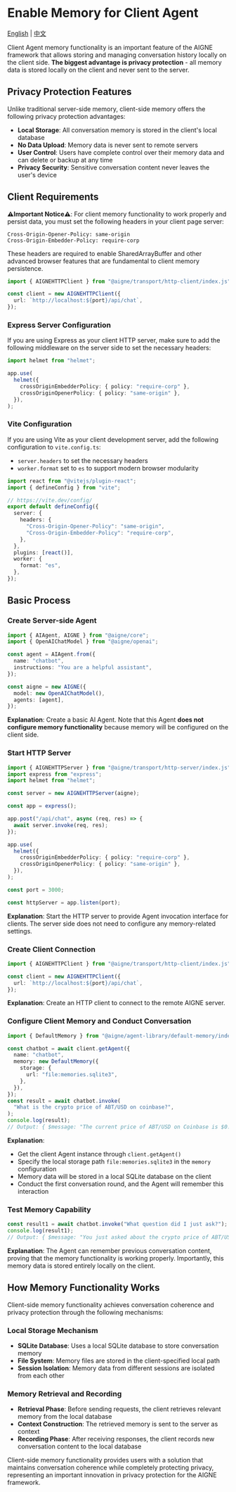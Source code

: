 # Enable Memory for Client Agent

[English](./enable-memory-for-client-agent.md) | [中文](./enable-memory-for-client-agent.zh.md)

Client Agent memory functionality is an important feature of the AIGNE framework that allows storing and managing conversation history locally on the client side. **The biggest advantage is privacy protection** - all memory data is stored locally on the client and never sent to the server.

## Privacy Protection Features

Unlike traditional server-side memory, client-side memory offers the following privacy protection advantages:

* **Local Storage**: All conversation memory is stored in the client's local database
* **No Data Upload**: Memory data is never sent to remote servers
* **User Control**: Users have complete control over their memory data and can delete or backup at any time
* **Privacy Security**: Sensitive conversation content never leaves the user's device

## Client Requirements

**⚠️Important Notice⚠️**: For client memory functionality to work properly and persist data, you must set the following headers in your client page server:

```
Cross-Origin-Opener-Policy: same-origin
Cross-Origin-Embedder-Policy: require-corp
```

These headers are required to enable SharedArrayBuffer and other advanced browser features that are fundamental to client memory persistence.

```ts file="../../docs-examples/test/build-first-agent.test.ts" region="example-client-agent-memory-create-client"
import { AIGNEHTTPClient } from "@aigne/transport/http-client/index.js";

const client = new AIGNEHTTPClient({
  url: `http://localhost:${port}/api/chat`,
});
```

### Express Server Configuration

If you are using Express as your client HTTP server, make sure to add the following middleware on the server side to set the necessary headers:

```ts file="../../docs-examples/test/build-first-agent.test.ts" region="example-client-agent-memory-client-server-headers"
import helmet from "helmet";

app.use(
  helmet({
    crossOriginEmbedderPolicy: { policy: "require-corp" },
    crossOriginOpenerPolicy: { policy: "same-origin" },
  }),
);
```

### Vite Configuration

If you are using Vite as your client development server, add the following configuration to `vite.config.ts`:

* `server.headers` to set the necessary headers
* `worker.format` set to `es` to support modern browser modularity

```ts file="../../examples/browser/vite.config.ts"
import react from "@vitejs/plugin-react";
import { defineConfig } from "vite";

// https://vite.dev/config/
export default defineConfig({
  server: {
    headers: {
      "Cross-Origin-Opener-Policy": "same-origin",
      "Cross-Origin-Embedder-Policy": "require-corp",
    },
  },
  plugins: [react()],
  worker: {
    format: "es",
  },
});
```

## Basic Process

### Create Server-side Agent

```ts file="../../docs-examples/test/build-first-agent.test.ts" region="example-client-agent-memory-create-agent"
import { AIAgent, AIGNE } from "@aigne/core";
import { OpenAIChatModel } from "@aigne/openai";

const agent = AIAgent.from({
  name: "chatbot",
  instructions: "You are a helpful assistant",
});

const aigne = new AIGNE({
  model: new OpenAIChatModel(),
  agents: [agent],
});
```

**Explanation**: Create a basic AI Agent. Note that this Agent **does not configure memory functionality** because memory will be configured on the client side.

### Start HTTP Server

```ts file="../../docs-examples/test/build-first-agent.test.ts" region="example-client-agent-memory-create-server"
import { AIGNEHTTPServer } from "@aigne/transport/http-server/index.js";
import express from "express";
import helmet from "helmet";

const server = new AIGNEHTTPServer(aigne);

const app = express();

app.post("/api/chat", async (req, res) => {
  await server.invoke(req, res);
});

app.use(
  helmet({
    crossOriginEmbedderPolicy: { policy: "require-corp" },
    crossOriginOpenerPolicy: { policy: "same-origin" },
  }),
);

const port = 3000;

const httpServer = app.listen(port);
```

**Explanation**: Start the HTTP server to provide Agent invocation interface for clients. The server side does not need to configure any memory-related settings.

### Create Client Connection

```ts file="../../docs-examples/test/build-first-agent.test.ts" region="example-client-agent-memory-create-client"
import { AIGNEHTTPClient } from "@aigne/transport/http-client/index.js";

const client = new AIGNEHTTPClient({
  url: `http://localhost:${port}/api/chat`,
});
```

**Explanation**: Create an HTTP client to connect to the remote AIGNE server.

### Configure Client Memory and Conduct Conversation

```ts file="../../docs-examples/test/build-first-agent.test.ts" region="example-client-agent-memory-invoke-agent"
import { DefaultMemory } from "@aigne/agent-library/default-memory/index.js";

const chatbot = await client.getAgent({
  name: "chatbot",
  memory: new DefaultMemory({
    storage: {
      url: "file:memories.sqlite3",
    },
  }),
});
const result = await chatbot.invoke(
  "What is the crypto price of ABT/USD on coinbase?",
);
console.log(result);
// Output: { $message: "The current price of ABT/USD on Coinbase is $0.9684." }
```

**Explanation**:

* Get the client Agent instance through `client.getAgent()`
* Specify the local storage path `file:memories.sqlite3` in the `memory` configuration
* Memory data will be stored in a local SQLite database on the client
* Conduct the first conversation round, and the Agent will remember this interaction

### Test Memory Capability

```ts file="../../docs-examples/test/build-first-agent.test.ts" region="example-client-agent-memory-invoke-agent-1" exclude_imports
const result1 = await chatbot.invoke("What question did I just ask?");
console.log(result1);
// Output: { $message: "You just asked about the crypto price of ABT/USD on Coinbase." }
```

**Explanation**: The Agent can remember previous conversation content, proving that the memory functionality is working properly. Importantly, this memory data is stored entirely locally on the client.

## How Memory Functionality Works

Client-side memory functionality achieves conversation coherence and privacy protection through the following mechanisms:

### Local Storage Mechanism

* **SQLite Database**: Uses a local SQLite database to store conversation memory
* **File System**: Memory files are stored in the client-specified local path
* **Session Isolation**: Memory data from different sessions are isolated from each other

### Memory Retrieval and Recording

* **Retrieval Phase**: Before sending requests, the client retrieves relevant memory from the local database
* **Context Construction**: The retrieved memory is sent to the server as context
* **Recording Phase**: After receiving responses, the client records new conversation content to the local database

Client-side memory functionality provides users with a solution that maintains conversation coherence while completely protecting privacy, representing an important innovation in privacy protection for the AIGNE framework.
